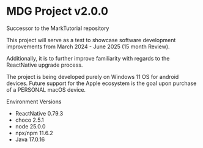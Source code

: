 # MDG Project v2.0.0

Successor to the MarkTutorial repository

This project will serve as a test to showcase software development improvements from March 2024 - June 2025 (15 month Review).

Additionally, it is to further improve familiarity with regards to the ReactNative upgrade process.

The project is being developed purely on Windows 11 OS for android devices. Future support for the Apple ecosystem is the goal upon purchase of a PERSONAL macOS device.

Environment Versions

- ReactNative 0.79.3
- choco 2.5.1
- node 25.0.0
- npx/npm 11.6.2
- Java 17.0.16
